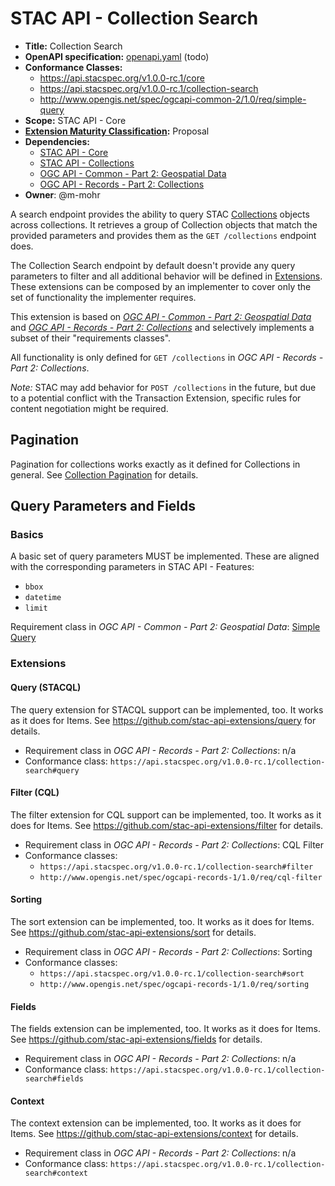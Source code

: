 # STAC API - Collection Search

- **Title:** Collection Search
- **OpenAPI specification:** [openapi.yaml](openapi.yaml) (todo)
- **Conformance Classes:**
  - <https://api.stacspec.org/v1.0.0-rc.1/core>
  - <https://api.stacspec.org/v1.0.0-rc.1/collection-search>
  - <http://www.opengis.net/spec/ogcapi-common-2/1.0/req/simple-query>
- **Scope:** STAC API - Core
- **[Extension Maturity Classification](https://github.com/radiantearth/stac-api-spec/tree/main/README.md#maturity-classification):** Proposal
- **Dependencies:**
  - [STAC API - Core](https://github.com/radiantearth/stac-api-spec/blob/main/core)
  - [STAC API - Collections](https://github.com/radiantearth/stac-api-spec/tree/main/ogcapi-features)
  - [OGC API - Common - Part 2: Geospatial Data](https://portal.ogc.org/files/99149)
  - [OGC API - Records - Part 2: Collections](https://github.com/opengeospatial/ogcapi-records/tree/master/extensions/collections)
- **Owner**: @m-mohr

A search endpoint provides the ability to query
STAC [Collections](https://github.com/radiantearth/stac-spec/blob/master/collection-spec/README.md)
objects across collections.
It retrieves a group of Collection objects that match the provided parameters and provides them as
the `GET /collections` endpoint does.

The Collection Search endpoint by default doesn't provide any query parameters to filter and all
additional behavior will be defined in [Extensions](#extensions). These extensions can be composed
by an implementer to cover only the set of functionality the implementer requires.

This extension is based on *[OGC API - Common - Part 2: Geospatial Data](https://portal.ogc.org/files/99149#rc-simple-query-section)* and *[OGC API - Records - Part 2: Collections](https://github.com/opengeospatial/ogcapi-records/tree/master/extensions/collections)*
and selectively implements a subset of their "requirements classes".

All functionality is only defined for `GET /collections` in *OGC API - Records - Part 2: Collections*.

*Note:* STAC may add behavior for `POST /collections` in the future, but due to a potential conflict
with the Transaction Extension, specific rules for content negotiation might be required.

## Pagination

Pagination for collections works exactly as it defined for Collections in general.
See [Collection Pagination](https://github.com/radiantearth/stac-api-spec/blob/main/ogcapi-features/README.md#collection-pagination)
for details.

## Query Parameters and Fields

### Basics

A basic set of query parameters MUST be implemented.
These are aligned with the corresponding parameters in STAC API - Features:
- `bbox`
- `datetime`
- `limit`

Requirement class in *OGC API - Common - Part 2: Geospatial Data*: [Simple Query](https://portal.ogc.org/files/99149#rc-simple-query-section)

### Extensions

#### Query (STACQL)

The query extension for STACQL support can be implemented, too. It works as it does for Items.
See <https://github.com/stac-api-extensions/query> for details.

- Requirement class in *OGC API - Records - Part 2: Collections*: n/a
- Conformance class: `https://api.stacspec.org/v1.0.0-rc.1/collection-search#query`

#### Filter (CQL)

The filter extension for CQL support can be implemented, too. It works as it does for Items.
See <https://github.com/stac-api-extensions/filter> for details.

- Requirement class in *OGC API - Records - Part 2: Collections*: CQL Filter
- Conformance classes:
  - `https://api.stacspec.org/v1.0.0-rc.1/collection-search#filter`
  - `http://www.opengis.net/spec/ogcapi-records-1/1.0/req/cql-filter`

#### Sorting

The sort extension can be implemented, too. It works as it does for Items.
See <https://github.com/stac-api-extensions/sort> for details.

- Requirement class in *OGC API - Records - Part 2: Collections*: Sorting
- Conformance classes:
  - `https://api.stacspec.org/v1.0.0-rc.1/collection-search#sort`
  - `http://www.opengis.net/spec/ogcapi-records-1/1.0/req/sorting`

#### Fields

The fields extension can be implemented, too. It works as it does for Items.
See <https://github.com/stac-api-extensions/fields> for details.

- Requirement class in *OGC API - Records - Part 2: Collections*: n/a
- Conformance class: `https://api.stacspec.org/v1.0.0-rc.1/collection-search#fields`

#### Context

The context extension can be implemented, too. It works as it does for Items.
See <https://github.com/stac-api-extensions/context> for details.

- Requirement class in *OGC API - Records - Part 2: Collections*: n/a
- Conformance class: `https://api.stacspec.org/v1.0.0-rc.1/collection-search#context`
